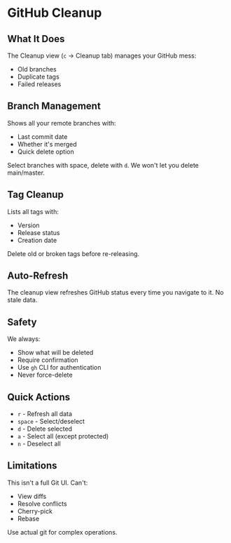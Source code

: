# GitHub Cleanup

## What It Does

The Cleanup view (`c` → Cleanup tab) manages your GitHub mess:
- Old branches
- Duplicate tags
- Failed releases

## Branch Management

Shows all your remote branches with:
- Last commit date
- Whether it's merged
- Quick delete option

Select branches with space, delete with `d`. We won't let you delete main/master.

## Tag Cleanup

Lists all tags with:
- Version
- Release status
- Creation date

Delete old or broken tags before re-releasing.

## Auto-Refresh

The cleanup view refreshes GitHub status every time you navigate to it. No stale data.

## Safety

We always:
- Show what will be deleted
- Require confirmation
- Use `gh` CLI for authentication
- Never force-delete

## Quick Actions

- `r` - Refresh all data
- `space` - Select/deselect
- `d` - Delete selected
- `a` - Select all (except protected)
- `n` - Deselect all

## Limitations

This isn't a full Git UI. Can't:
- View diffs
- Resolve conflicts
- Cherry-pick
- Rebase

Use actual git for complex operations.